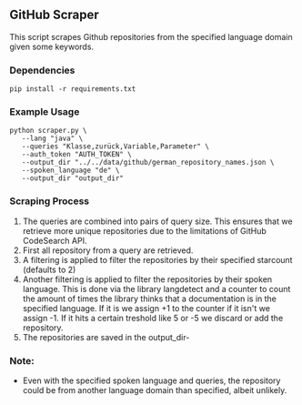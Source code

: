 ## GitHub Scraper

This script scrapes Github repositories from the specified language domain given some keywords.

### Dependencies

    pip install -r requirements.txt
    
### Example Usage

    python scraper.py \
       --lang "java" \
       --queries "Klasse,zurück,Variable,Parameter" \
       --auth_token "AUTH_TOKEN" \
       --output_dir "../../data/github/german_repository_names.json \
       --spoken_language "de" \
       --output_dir "output_dir"

### Scraping Process
1. The queries are combined into pairs of query size. This ensures that we retrieve more unique repositories due to the limitations of GitHub CodeSearch API.
2. First all repository from a query are retrieved.
3. A filtering is applied to filter the repositories by their specified starcount (defaults to 2)
4. Another filtering is applied to filter the repositories by their spoken language. This is done via the library langdetect and a counter to count the amount of times the library thinks that a documentation is in the specified language. If it is we assign +1 to the counter if it isn't we assign -1. If it hits a certain treshold like 5 or -5 we discard or add the repository.
5. The repositories are saved in the output_dir-
		    

### Note:
- Even with the specified spoken language and queries, the repository could be from another language domain than specified, albeit unlikely.

